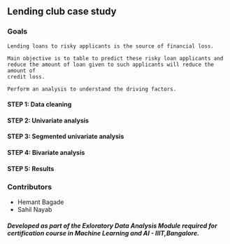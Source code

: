 ## Lending club case study

### Goals

```
Lending loans to risky applicants is the source of financial loss.

Main objective is to table to predict these risky loan applicants and 
reduce the amount of loan given to such applicants will reduce the amount of
credit loss.

Perform an analysis to understand the driving factors.
```

#### STEP 1: Data cleaning
#### STEP 2: Univariate analysis
#### STEP 3: Segmented univariate analysis
#### STEP 4: Bivariate analysis
#### STEP 5: Results

### Contributors
- Hemant Bagade
- Sahil Nayab


##### Developed as part of the Exloratory Data Analysis Module required for certification course in Machine Learning and AI - IIIT,Bangalore.